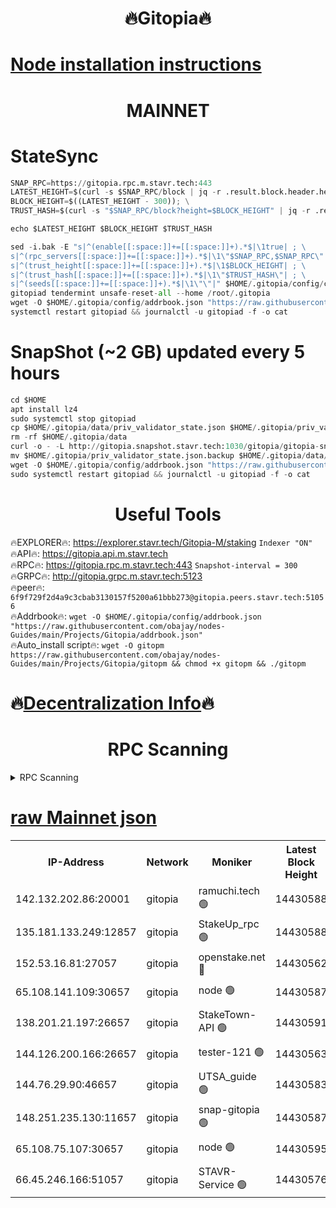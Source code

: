 <h1 align="center"> 🔥Gitopia🔥</h1>

[Node installation instructions](https://github.com/obajay/nodes-Guides/tree/main/Projects/Gitopia)
=

<h1 align="center"> MAINNET</h1>

# StateSync
```python
SNAP_RPC=https://gitopia.rpc.m.stavr.tech:443
LATEST_HEIGHT=$(curl -s $SNAP_RPC/block | jq -r .result.block.header.height); \
BLOCK_HEIGHT=$((LATEST_HEIGHT - 300)); \
TRUST_HASH=$(curl -s "$SNAP_RPC/block?height=$BLOCK_HEIGHT" | jq -r .result.block_id.hash)

echo $LATEST_HEIGHT $BLOCK_HEIGHT $TRUST_HASH

sed -i.bak -E "s|^(enable[[:space:]]+=[[:space:]]+).*$|\1true| ; \
s|^(rpc_servers[[:space:]]+=[[:space:]]+).*$|\1\"$SNAP_RPC,$SNAP_RPC\"| ; \
s|^(trust_height[[:space:]]+=[[:space:]]+).*$|\1$BLOCK_HEIGHT| ; \
s|^(trust_hash[[:space:]]+=[[:space:]]+).*$|\1\"$TRUST_HASH\"| ; \
s|^(seeds[[:space:]]+=[[:space:]]+).*$|\1\"\"|" $HOME/.gitopia/config/config.toml
gitopiad tendermint unsafe-reset-all --home /root/.gitopia
wget -O $HOME/.gitopia/config/addrbook.json "https://raw.githubusercontent.com/obajay/nodes-Guides/main/Projects/Gitopia/addrbook.json"
systemctl restart gitopiad && journalctl -u gitopiad -f -o cat
```
# SnapShot (~2 GB) updated every 5 hours
```python
cd $HOME
apt install lz4
sudo systemctl stop gitopiad
cp $HOME/.gitopia/data/priv_validator_state.json $HOME/.gitopia/priv_validator_state.json.backup
rm -rf $HOME/.gitopia/data
curl -o - -L http://gitopia.snapshot.stavr.tech:1030/gitopia/gitopia-snap.tar.lz4 | lz4 -c -d - | tar -x -C $HOME/.gitopia --strip-components 2
mv $HOME/.gitopia/priv_validator_state.json.backup $HOME/.gitopia/data/priv_validator_state.json
wget -O $HOME/.gitopia/config/addrbook.json "https://raw.githubusercontent.com/obajay/nodes-Guides/main/Projects/Gitopia/addrbook.json"
sudo systemctl restart gitopiad && journalctl -u gitopiad -f -o cat
```
 <h1 align="center"> Useful Tools</h1>

🔥EXPLORER🔥:      https://explorer.stavr.tech/Gitopia-M/staking  `Indexer "ON"` \
🔥API🔥: 			 		 https://gitopia.api.m.stavr.tech \
🔥RPC🔥:           https://gitopia.rpc.m.stavr.tech:443              `Snapshot-interval = 300` \
🔥GRPC🔥:          http://gitopia.grpc.m.stavr.tech:5123 \
🔥peer🔥:					 `6f9f729f2d4a9c3cbab3130157f5200a61bbb273@gitopia.peers.stavr.tech:51056` \
🔥Addrbook🔥:    ```wget -O $HOME/.gitopia/config/addrbook.json "https://raw.githubusercontent.com/obajay/nodes-Guides/main/Projects/Gitopia/addrbook.json"``` \
🔥Auto_install script🔥: ```wget -O gitopm https://raw.githubusercontent.com/obajay/nodes-Guides/main/Projects/Gitopia/gitopm && chmod +x gitopm && ./gitopm```

🔥[Decentralization Info](https://github.com/obajay/StateSync-snapshots/tree/main/Projects/Gitopia/Decentralization)🔥
=

<h1 align="center"> RPC Scanning</h1>

<details>
<summary>RPC Scanning</summary>

<h2 align="center"> We scan nodes in real time every 4 hours. And we provide the final result of RPC endpoints.
We cannot influence the operation of these nodes in any way. </h2>


```python
If Voting Power is higher than 0 --> then the Node is a validator of the network and may be subject to attack and be a potential threat to the chain.
```
```python
We marked such validators with a red symbol
```

</details>

[raw Mainnet json](https://rpc-check.gitopm.stavr.tech/gitopm/rpc-gitopm-result.json)
=

<table><tr><th>IP-Address</th><th>Network</th><th>Moniker</th><th>Latest Block Height</th><th>Earliest Block Height</th><th>Catching Up</th><th>Tx Index</th><th>Voting Power</th><th>Scan Time</th></tr><tr><td>142.132.202.86:20001</td><td>gitopia</td><td>ramuchi.tech 🟢</td><td>14430588</td><td>6548337</td><td>False</td><td>on</td><td>0</td><td>2024-02-26T13:03:35.489391017UTC</td></tr><tr><td>135.181.133.249:12857</td><td>gitopia</td><td>StakeUp_rpc 🟢</td><td>14430588</td><td>8010001</td><td>False</td><td>on</td><td>0</td><td>2024-02-26T13:03:35.800103959UTC</td></tr><tr><td>152.53.16.81:27057</td><td>gitopia</td><td>openstake.net 🔴</td><td>14430562</td><td>10455001</td><td>False</td><td>off</td><td>52088</td><td>2024-02-26T13:02:52.857335889UTC</td></tr><tr><td>65.108.141.109:30657</td><td>gitopia</td><td>node 🟢</td><td>14430587</td><td>12299845</td><td>False</td><td>on</td><td>0</td><td>2024-02-26T13:03:32.967922056UTC</td></tr><tr><td>138.201.21.197:26657</td><td>gitopia</td><td>StakeTown-API 🟢</td><td>14430591</td><td>12733501</td><td>False</td><td>on</td><td>0</td><td>2024-02-26T13:03:40.209600486UTC</td></tr><tr><td>144.126.200.166:26657</td><td>gitopia</td><td>tester-121 🟢</td><td>14430563</td><td>12832814</td><td>False</td><td>off</td><td>0</td><td>2024-02-26T13:02:55.180180808UTC</td></tr><tr><td>144.76.29.90:46657</td><td>gitopia</td><td>UTSA_guide 🟢</td><td>14430583</td><td>13035301</td><td>False</td><td>on</td><td>0</td><td>2024-02-26T13:03:26.507230113UTC</td></tr><tr><td>148.251.235.130:11657</td><td>gitopia</td><td>snap-gitopia 🟢</td><td>14430587</td><td>14079001</td><td>False</td><td>on</td><td>0</td><td>2024-02-26T13:03:33.215994735UTC</td></tr><tr><td>65.108.75.107:30657</td><td>gitopia</td><td>node 🟢</td><td>14430595</td><td>14269230</td><td>False</td><td>on</td><td>0</td><td>2024-02-26T13:03:46.614374100UTC</td></tr><tr><td>66.45.246.166:51057</td><td>gitopia</td><td>STAVR-Service 🟢</td><td>14430576</td><td>14420001</td><td>False</td><td>on</td><td>0</td><td>2024-02-26T13:03:16.110824366UTC</td></tr></table>
